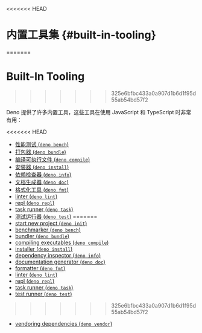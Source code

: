 <<<<<<< HEAD
# 内置工具集 {#built-in-tooling}
=======
# Built-In Tooling
>>>>>>> 325e6bfbc433a0a907d1b6d1f95d55ab54bd57f2

Deno 提供了许多内置工具，这些工具在使用 JavaScript 和 TypeScript 时非常有用：

<<<<<<< HEAD
- [性能测试 (`deno bench`)](./tools/benchmarker.md)
- [打包器 (`deno bundle`)](./tools/bundler.md)
- [编译可执行文件 (`deno compile`)](./tools/compiler.md)
- [安装器 (`deno install`)](./tools/script_installer.md)
- [依赖检查器 (`deno info`)](./tools/dependency_inspector.md)
- [文档生成器 (`deno doc`)](./tools/documentation_generator.md)
- [格式化工具 (`deno fmt`)](./tools/formatter.md)
- [linter (`deno lint`)](./tools/linter.md)
- [repl (`deno repl`)](./tools/repl.md)
- [task runner (`deno task`)](./tools/task_runner.md)
- [测试运行器 (`deno test`)](./testing.md)
=======
- [start new project (`deno init`)](./tools/init.md)
- [benchmarker (`deno bench`)](./tools/benchmarker.md)
- [bundler (`deno bundle`)](./tools/bundler.md)
- [compiling executables (`deno compile`)](./tools/compiler.md)
- [installer (`deno install`)](./tools/script_installer.md)
- [dependency inspector (`deno info`)](./tools/dependency_inspector.md)
- [documentation generator (`deno doc`)](./tools/documentation_generator.md)
- [formatter (`deno fmt`)](./tools/formatter.md)
- [linter (`deno lint`)](./tools/linter.md)
- [repl (`deno repl`)](./tools/repl.md)
- [task runner (`deno task`)](./tools/task_runner.md)
- [test runner (`deno test`)](./basics/testing.md)
>>>>>>> 325e6bfbc433a0a907d1b6d1f95d55ab54bd57f2
- [vendoring dependencies (`deno vendor`)](./tools/vendor.md)
